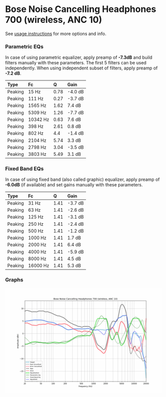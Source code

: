 # Bose Noise Cancelling Headphones 700 (wireless, ANC 10)
See [usage instructions](https://github.com/jaakkopasanen/AutoEq#usage) for more options and info.

### Parametric EQs
In case of using parametric equalizer, apply preamp of **-7.3dB** and build filters manually
with these parameters. The first 5 filters can be used independently.
When using independent subset of filters, apply preamp of **-7.2 dB**.

| Type    | Fc       |    Q | Gain    |
|:--------|:---------|:-----|:--------|
| Peaking | 15 Hz    | 0.78 | -4.0 dB |
| Peaking | 111 Hz   | 0.27 | -3.7 dB |
| Peaking | 1565 Hz  | 1.62 | 7.4 dB  |
| Peaking | 5309 Hz  | 1.26 | -7.7 dB |
| Peaking | 10342 Hz | 0.63 | 7.6 dB  |
| Peaking | 398 Hz   | 2.61 | 0.8 dB  |
| Peaking | 802 Hz   | 4.4  | -1.4 dB |
| Peaking | 2104 Hz  | 5.74 | 3.3 dB  |
| Peaking | 2798 Hz  | 3.04 | -3.5 dB |
| Peaking | 3803 Hz  | 5.49 | 3.1 dB  |

### Fixed Band EQs
In case of using fixed band (also called graphic) equalizer, apply preamp of **-6.0dB**
(if available) and set gains manually with these parameters.

| Type    | Fc       |    Q | Gain    |
|:--------|:---------|:-----|:--------|
| Peaking | 31 Hz    | 1.41 | -3.7 dB |
| Peaking | 63 Hz    | 1.41 | -2.6 dB |
| Peaking | 125 Hz   | 1.41 | -3.1 dB |
| Peaking | 250 Hz   | 1.41 | -2.4 dB |
| Peaking | 500 Hz   | 1.41 | -1.2 dB |
| Peaking | 1000 Hz  | 1.41 | 1.7 dB  |
| Peaking | 2000 Hz  | 1.41 | 6.4 dB  |
| Peaking | 4000 Hz  | 1.41 | -5.9 dB |
| Peaking | 8000 Hz  | 1.41 | 4.5 dB  |
| Peaking | 16000 Hz | 1.41 | 5.3 dB  |

### Graphs
![](./Bose%20Noise%20Cancelling%20Headphones%20700%20(wireless,%20ANC%2010).png)